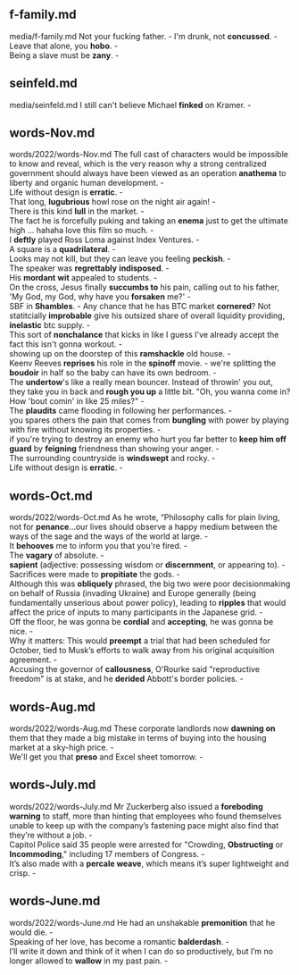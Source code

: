 ## f-family.md ## 
media/f-family.md
Not your fucking father. - I'm drunk, not **concussed**. -  
Leave that alone, you **hobo**. -  
Being a slave must be **zany**. -  

## seinfeld.md ## 
media/seinfeld.md
I still can't believe Michael **finked** on Kramer. -  

## words-Nov.md ## 
words/2022/words-Nov.md
The full cast of characters would be impossible to know and reveal, which is the very reason why a strong centralized government should always have been viewed as an operation **anathema** to liberty and organic human development. -  
Life without design is **erratic**. -  
That long, **lugubrious** howl rose on the night air again! -  
There is this kind **lull** in the market. -  
The fact he is forcefully puking and taking an **enema** just to get the ultimate high ... hahaha love this film so much. -  
I **deftly** played Ross Loma against Index Ventures. -  
A square is a **quadrilateral**. -  
Looks may not kill, but they can leave you feeling **peckish**. -  
The speaker was **regrettably** **indisposed**. -  
His **mordant** **wit** appealed to students. -  
On the cross, Jesus finally **succumbs to** his pain, calling out to his father, 'My God, my God, why have you **forsaken** me?' -   
SBF in **Shambles**. - 
Any chance that he has BTC market **cornered**? Not statitcially **improbable** give his outsized share of overall liquidity providing, **inelastic** btc supply. -  
This sort of **nonchalance** that kicks in like I guess I've already accept the fact this isn't gonna workout. -  
showing up on the doorstep of this **ramshackle** old house. -  
Keenv Reeves **reprises** his role in the **spinoff** movie. - 
we're splitting the **boudoir** in half so the baby can have its own bedroom. -  
The **undertow**'s like a really mean bouncer. Instead of throwin' you out, they take you in back and **rough you up** a little bit. "Oh, you wanna come in? How 'bout comin' in like 25 miles?" -  
The **plaudits** came flooding in following her performances. -  
you spares others the pain that comes from **bungling** with power by playing with fire without knowing its properties. -  
if you're trying to destroy an enemy who hurt you far better to **keep him off guard** by **feigning** friendness than showing your anger. -  
The surrounding countryside is **windswept** and rocky. -  
Life without design is **erratic**. -  

## words-Oct.md ## 
words/2022/words-Oct.md
As he wrote, “Philosophy calls for plain living, not for **penance**…our lives should observe a happy medium between the ways of the sage and the ways of the world at large. -  
It **behooves** me to inform you that you're fired. -  
The **vagary** of absolute. -  
**sapient** (adjective: possessing wisdom or **discernment**, or appearing to). -  
Sacrifices were made to **propitiate** the gods. -  
Although this was **obliquely** phrased, the big two were poor decisionmaking on behalf of Russia (invading Ukraine) and Europe generally (being fundamentally unserious about power policy), leading to **ripples** that would affect the price of inputs to many participants in the Japanese grid. -  
Off the floor, he was gonna be **cordial** and **accepting**, he was gonna be nice. -  
Why it matters: This would **preempt** a trial that had been scheduled for October, tied to Musk’s efforts to walk away from his original acquisition agreement. -  
Accusing the governor of **callousness**, O'Rourke said "reproductive freedom" is at stake, and he **derided** Abbott's border policies. -  

## words-Aug.md ## 
words/2022/words-Aug.md
These corporate landlords now **dawning on** them that they made a big mistake in terms of buying into the housing market at a sky-high price. -  
We'll get you that **preso** and Excel sheet tomorrow. -  

## words-July.md ## 
words/2022/words-July.md
Mr Zuckerberg also issued a **foreboding warning** to staff, more than hinting that employees who found themselves unable to keep up with the company’s fastening pace might also find that they’re without a job. -  
Capitol Police said 35 people were arrested for "Crowding, **Obstructing** or **Incommoding**," including 17 members of Congress. -  
It’s also made with a **percale weave**, which means it’s super lightweight and crisp. -  

## words-June.md ## 
words/2022/words-June.md
He had an unshakable **premonition** that he would die. -  
Speaking of her love, has become a romantic **balderdash**. -  
I’ll write it down and think of it when I can do so productively, but I’m no longer allowed to **wallow** in my past pain. -  
